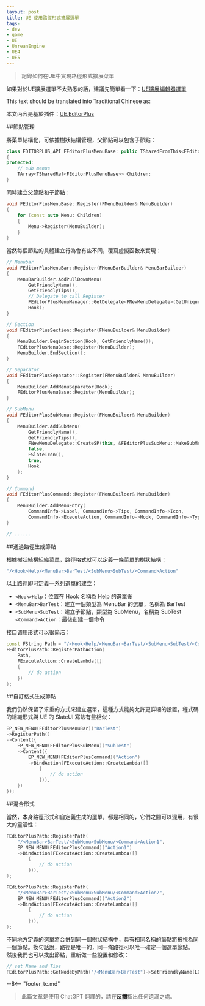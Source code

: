 ```yaml
---
layout: post
title: UE 使用路徑形式擴展選單
tags:
- dev
- game
- UE
- UnreanEngine
- UE4
- UE5
---
```


<meta property="og:title" content="UE 使用路径形式扩展菜单" />

> 記錄如何在UE中實現路徑形式擴展菜單

如果對於UE擴展選單不太熟悉的話，建議先簡單看一下：[UE擴展編輯器選單](ue-扩展编辑器菜单.md)

This text should be translated into Traditional Chinese as:

本文內容是基於插件：[UE.EditorPlus](https://github.com/disenone/UE.EditorPlus)

##節點管理

將菜單結構化，可依據樹狀結構管理，父節點可以包含子節點：

```cpp
class EDITORPLUS_API FEditorPlusMenuBase: public TSharedFromThis<FEditorPlusMenuBase>
{
protected:
	// sub menus
	TArray<TSharedRef<FEditorPlusMenuBase>> Children;
}
```

同時建立父節點和子節點：

```cpp
void FEditorPlusMenuBase::Register(FMenuBuilder& MenuBuilder)
{
	for (const auto Menu: Children)
	{
		Menu->Register(MenuBuilder);
	}
}
```

當然每個節點的具體建立行為會有些不同，覆寫虛擬函數來實現：

```cpp
// Menubar
void FEditorPlusMenuBar::Register(FMenuBarBuilder& MenuBarBuilder)
{
	MenuBarBuilder.AddPullDownMenu(
		GetFriendlyName(),
		GetFriendlyTips(),
        // Delegate to call Register
		FEditorPlusMenuManager::GetDelegate<FNewMenuDelegate>(GetUniqueId()),       
		Hook);
}

// Section
void FEditorPlusSection::Register(FMenuBuilder& MenuBuilder)
{
	MenuBuilder.BeginSection(Hook, GetFriendlyName());
	FEditorPlusMenuBase::Register(MenuBuilder);
	MenuBuilder.EndSection();
}

// Separator
void FEditorPlusSeparator::Register(FMenuBuilder& MenuBuilder)
{
	MenuBuilder.AddMenuSeparator(Hook);
	FEditorPlusMenuBase::Register(MenuBuilder);
}

// SubMenu
void FEditorPlusSubMenu::Register(FMenuBuilder& MenuBuilder)
{
	MenuBuilder.AddSubMenu(
		GetFriendlyName(),
		GetFriendlyTips(),
		FNewMenuDelegate::CreateSP(this, &FEditorPlusSubMenu::MakeSubMenu),
		false,
		FSlateIcon(),
		true,
		Hook
	);
}

// Command
void FEditorPlusCommand::Register(FMenuBuilder& MenuBuilder)
{
    MenuBuilder.AddMenuEntry(
        CommandInfo->Label, CommandInfo->Tips, CommandInfo->Icon,
        CommandInfo->ExecuteAction, CommandInfo->Hook, CommandInfo->Type);
}

// ......
```

##通過路徑生成節點

根據樹狀結構組織菜單，路徑格式就可以定義一條菜單的樹狀結構：

```cpp
"/<Hook>Help/<MenuBar>BarTest/<SubMenu>SubTest/<Command>Action"
```

以上路徑即可定義一系列選單的建立：

- `<Hook>Help`：位置在 Hook 名稱為 Help 的選單後
- `<MenuBar>BarTest`：建立一個類型為 MenuBar 的選單，名稱為 BarTest
- `<SubMenu>SubTest`：建立子節點，類型為 SubMenu，名稱為 SubTest
`<Command>Action`：最後創建一個命令

接口调用形式可以很简洁：

```cpp
const FString Path = "/<Hook>Help/<MenuBar>BarTest/<SubMenu>SubTest/<Command>Action";
FEditorPlusPath::RegisterPathAction(
	Path, 
    FExecuteAction::CreateLambda([]
    {
        // do action
    })
);
```

##自訂格式生成節點

我們仍然保留了笨重的方式來建立選單，這種方式能夠允許更詳細的設置，程式碼的組織形式與 UE 的 SlateUI 寫法有些相似：

```cpp
EP_NEW_MENU(FEditorPlusMenuBar)("BarTest")
->RegisterPath()
->Content({
    EP_NEW_MENU(FEditorPlusSubMenu)("SubTest")
    ->Content({
        EP_NEW_MENU(FEditorPlusCommand)("Action")
        ->BindAction(FExecuteAction::CreateLambda([]
            {
                // do action
            })),
    })
});
```

##混合形式

當然，本身路徑形式和自定義生成的選單，都是相同的，它們之間可以混用，有很大的靈活性：

```cpp
FEditorPlusPath::RegisterPath(
    "/<MenuBar>BarTest/<SubMenu>SubMenu/<Command>Action1", 
    EP_NEW_MENU(FEditorPlusCommand)("Action1")
    ->BindAction(FExecuteAction::CreateLambda([]
        {
            // do action
        })),
);

FEditorPlusPath::RegisterPath(
    "/<MenuBar>BarTest/<SubMenu>SubMenu/<Command>Action2", 
    EP_NEW_MENU(FEditorPlusCommand)("Action2")
    ->BindAction(FExecuteAction::CreateLambda([]
        {
            // do action
        })),
);
```

不同地方定義的選單將合併到同一個樹狀結構中，具有相同名稱的節點將被視為同一個節點。換句話說，路徑是唯一的，同一條路徑可以唯一確定一個選單節點。
然後我們也可以找出節點，重新做一些設置和修改：

```cpp
// set Name and Tips
FEditorPlusPath::GetNodeByPath("/<MenuBar>BarTest")->SetFriendlyName(LOCTEXT("MenuTest", "MenuTest"))->SetFriendlyTips(LOCTEXT("MenuTestTips", "MenuTestTips"));
```


--8<-- "footer_tc.md"


> 此篇文章是使用 ChatGPT 翻譯的，請在[**反饋**](https://github.com/disenone/wiki_blog/issues/new)指出任何遺漏之處。 
